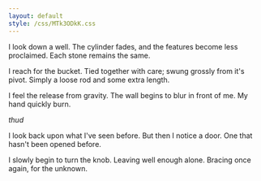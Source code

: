 ```yaml
---
layout: default
style: /css/MTk3ODkK.css
---
```


I look down a well.
The cylinder fades, and the features become less proclaimed. Each stone remains the same.

I reach for the bucket.
Tied together with care; swung grossly from it's pivot. Simply a loose rod and some extra length.

I feel the release from gravity.
The wall begins to blur in front of me.
My hand quickly burn.

_*thud*_

I look back upon what I've seen before.
But then I notice a door.
One that hasn't been opened before.

I slowly begin to turn the knob.
Leaving well enough alone.
Bracing once again, for the unknown.
